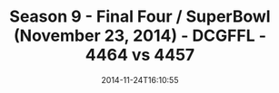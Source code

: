 ---
title: Season 9 - Final Four / SuperBowl (November 23, 2014) - DCGFFL - 4464 vs 4457
teams_score:
- team: 4464
  score:
- team: 4457
  score: 24
mvp: Matt Caszatt (Orange), Miles Simpson (Gold)
game-ball: N/A
sportsperson: ''
season: 9
week:
date: '2014-11-24T16:10:55'
pageid: season-9-final-four-superbowl-4464-vs-4457
---